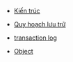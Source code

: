 - [Kiến trúc](https://wecommit.com.vn/courses/chuong-trinh-dao-tao-toi-uu-co-so-du-lieu-cao-cap/lesson/kien-truc-bo-nho-va-nhung-dieu-can-luu-y/)

- [Quy hoạch lưu trữ](https://wecommit.com.vn/courses/chuong-trinh-dao-tao-toi-uu-co-so-du-lieu-cao-cap/lesson/kien-truc-luu-tru-vat-ly-nhung-luu-y-ve-datafile/)
- [transaction log](https://wecommit.com.vn/courses/chuong-trinh-dao-tao-toi-uu-co-so-du-lieu-cao-cap/lesson/kien-truc-luu-tru-vat-ly-nhung-ly-y-ve-transaction-log/)
- [Object](https://wecommit.com.vn/courses/chuong-trinh-dao-tao-toi-uu-co-so-du-lieu-cao-cap/lesson/kien-truc-cua-table/)
